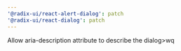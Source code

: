 ```yaml
---
'@radix-ui/react-alert-dialog': patch
'@radix-ui/react-dialog': patch
---
```


Allow aria-description attribute to describe the dialog>wq
